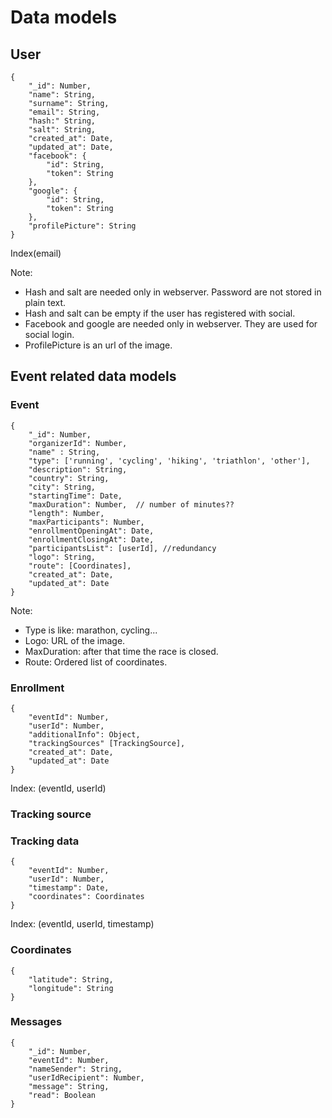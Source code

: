 # Data models

## User
```
{
    "_id": Number,
    "name": String,
    "surname": String,
    "email": String,
    "hash:" String,
    "salt": String,
    "created_at": Date,
    "updated_at": Date,
    "facebook": {
        "id": String,
        "token": String
    },
    "google": {
        "id": String,
        "token": String
    },
    "profilePicture": String
}
```

Index(email)

Note:
- Hash and salt are needed only in webserver. Password are not stored in plain text.
- Hash and salt can be empty if the user has registered with social.
- Facebook and google are needed only in webserver. They are used for social login.
- ProfilePicture is an url of the image.

## Event related data models

### Event
```
{
    "_id": Number,
    "organizerId": Number,
    "name" : String,
    "type": ['running', 'cycling', 'hiking', 'triathlon', 'other'],
    "description": String,
    "country": String,
    "city": String,
    "startingTime": Date,
    "maxDuration": Number,  // number of minutes??
    "length": Number,
    "maxParticipants": Number,
    "enrollmentOpeningAt": Date,
    "enrollmentClosingAt": Date,
    "participantsList": [userId], //redundancy
    "logo": String,
    "route": [Coordinates],
    "created_at": Date,
    "updated_at": Date
}
```
Note:
- Type is like: marathon, cycling...
- Logo: URL of the image.
- MaxDuration: after that time the race is closed.
- Route: Ordered list of coordinates.

### Enrollment

```
{
    "eventId": Number,
    "userId": Number,
    "additionalInfo": Object,
    "trackingSources" [TrackingSource],
    "created_at": Date,
    "updated_at": Date
}
```

Index: (eventId, userId)

### Tracking source

### Tracking data

```
{
    "eventId": Number,
    "userId": Number,
    "timestamp": Date,
    "coordinates": Coordinates
}
```

Index: (eventId, userId, timestamp)

### Coordinates

```
{
    "latitude": String,
    "longitude": String
}
```

### Messages

```
{
    "_id": Number,
    "eventId": Number,
    "nameSender": String,
    "userIdRecipient": Number,
    "message": String,
    "read": Boolean
}
```
 
